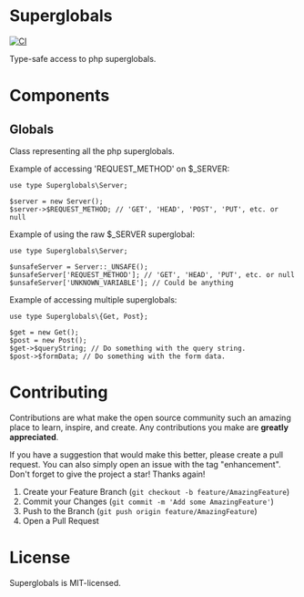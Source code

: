 Superglobals
============
[![CI](https://github.com/vboivin/Superglobals/actions/workflows/build_and_test.yml/badge.svg)](https://github.com/vboivin/Superglobals/actions/workflows/build_and_test.yml)


Type-safe access to php superglobals.

Components
==========

Globals
-------

Class representing all the php superglobals.

Example of accessing 'REQUEST_METHOD' on $_SERVER:

```Hack
use type Superglobals\Server;

$server = new Server();
$server->$REQUEST_METHOD; // 'GET', 'HEAD', 'POST', 'PUT', etc. or null
```

Example of using the raw $_SERVER superglobal:
```Hack
use type Superglobals\Server;

$unsafeServer = Server::_UNSAFE();
$unsafeServer['REQUEST_METHOD']; // 'GET', 'HEAD', 'PUT', etc. or null
$unsafeServer['UNKNOWN_VARIABLE']; // Could be anything
```

Example of accessing multiple superglobals:
```Hack
use type Superglobals\{Get, Post};

$get = new Get();
$post = new Post();
$get->$queryString; // Do something with the query string.
$post->$formData; // Do something with the form data.
```


Contributing
============

Contributions are what make the open source community such an amazing place to 
learn, inspire, and create. Any contributions you make are **greatly appreciated**.

If you have a suggestion that would make this better, please create a pull request. You can also simply open an issue with the tag "enhancement".
Don't forget to give the project a star! Thanks again!

1. Create your Feature Branch (`git checkout -b feature/AmazingFeature`)
2. Commit your Changes (`git commit -m 'Add some AmazingFeature'`)
3. Push to the Branch (`git push origin feature/AmazingFeature`)
4. Open a Pull Request

License
=======

Superglobals is MIT-licensed.